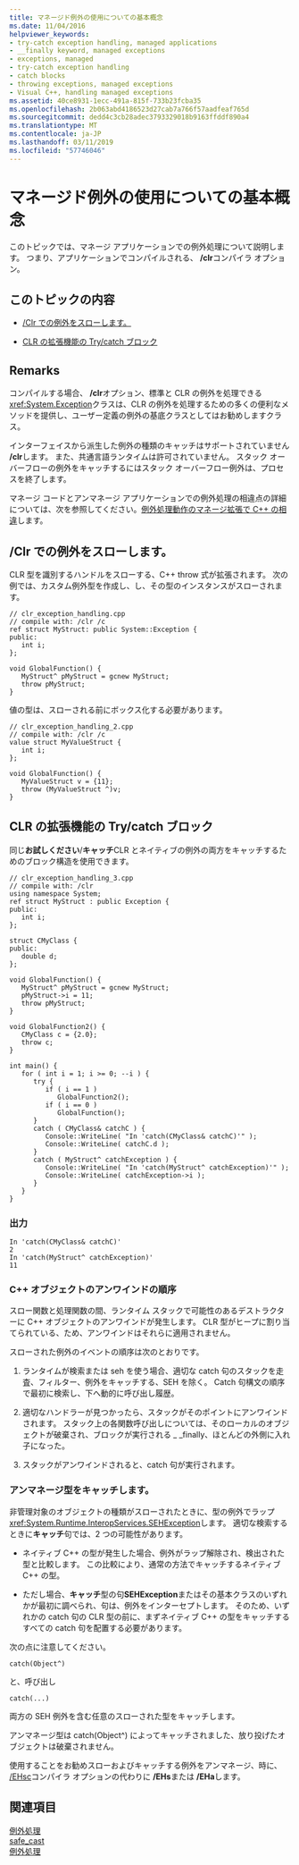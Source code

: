 ```yaml
---
title: マネージド例外の使用についての基本概念
ms.date: 11/04/2016
helpviewer_keywords:
- try-catch exception handling, managed applications
- __finally keyword, managed exceptions
- exceptions, managed
- try-catch exception handling
- catch blocks
- throwing exceptions, managed exceptions
- Visual C++, handling managed exceptions
ms.assetid: 40ce8931-1ecc-491a-815f-733b23fcba35
ms.openlocfilehash: 2b063abd4186523d27cab7a766f57aadfeaf765d
ms.sourcegitcommit: dedd4c3cb28adec3793329018b9163ffddf890a4
ms.translationtype: MT
ms.contentlocale: ja-JP
ms.lasthandoff: 03/11/2019
ms.locfileid: "57746046"
---
```

# <a name="basic-concepts-in-using-managed-exceptions"></a>マネージド例外の使用についての基本概念

このトピックでは、マネージ アプリケーションでの例外処理について説明します。 つまり、アプリケーションでコンパイルされる、 **/clr**コンパイラ オプション。

## <a name="in-this-topic"></a>このトピックの内容

- [/Clr での例外をスローします。](#vcconbasicconceptsinusingmanagedexceptionsanchor1)

- [CLR の拡張機能の Try/catch ブロック](#vcconbasicconceptsinusingmanagedexceptionsanchor2)

## <a name="remarks"></a>Remarks

コンパイルする場合、 **/clr**オプション、標準と CLR の例外を処理できる<xref:System.Exception>クラスは、CLR の例外を処理するための多くの便利なメソッドを提供し、ユーザー定義の例外の基底クラスとしてはお勧めしますクラス。

インターフェイスから派生した例外の種類のキャッチはサポートされていません **/clr**します。 また、共通言語ランタイムは許可されていません。 スタック オーバーフローの例外をキャッチするにはスタック オーバーフロー例外は、プロセスを終了します。

マネージ コードとアンマネージ アプリケーションでの例外処理の相違点の詳細については、次を参照してください。[例外処理動作のマネージ拡張で C++ の相違](../dotnet/differences-in-exception-handling-behavior-under-clr.md)します。

##  <a name="vcconbasicconceptsinusingmanagedexceptionsanchor1"></a> /Clr での例外をスローします。

CLR 型を識別するハンドルをスローする、C++ throw 式が拡張されます。 次の例では、カスタム例外型を作成し、し、その型のインスタンスがスローされます。

```
// clr_exception_handling.cpp
// compile with: /clr /c
ref struct MyStruct: public System::Exception {
public:
   int i;
};

void GlobalFunction() {
   MyStruct^ pMyStruct = gcnew MyStruct;
   throw pMyStruct;
}
```

値の型は、スローされる前にボックス化する必要があります。

```
// clr_exception_handling_2.cpp
// compile with: /clr /c
value struct MyValueStruct {
   int i;
};

void GlobalFunction() {
   MyValueStruct v = {11};
   throw (MyValueStruct ^)v;
}
```

##  <a name="vcconbasicconceptsinusingmanagedexceptionsanchor2"></a> CLR の拡張機能の Try/catch ブロック

同じ**お試しください**/**キャッチ**CLR とネイティブの例外の両方をキャッチするためのブロック構造を使用できます。

```
// clr_exception_handling_3.cpp
// compile with: /clr
using namespace System;
ref struct MyStruct : public Exception {
public:
   int i;
};

struct CMyClass {
public:
   double d;
};

void GlobalFunction() {
   MyStruct^ pMyStruct = gcnew MyStruct;
   pMyStruct->i = 11;
   throw pMyStruct;
}

void GlobalFunction2() {
   CMyClass c = {2.0};
   throw c;
}

int main() {
   for ( int i = 1; i >= 0; --i ) {
      try {
         if ( i == 1 )
            GlobalFunction2();
         if ( i == 0 )
            GlobalFunction();
      }
      catch ( CMyClass& catchC ) {
         Console::WriteLine( "In 'catch(CMyClass& catchC)'" );
         Console::WriteLine( catchC.d );
      }
      catch ( MyStruct^ catchException ) {
         Console::WriteLine( "In 'catch(MyStruct^ catchException)'" );
         Console::WriteLine( catchException->i );
      }
   }
}
```

### <a name="output"></a>出力

```
In 'catch(CMyClass& catchC)'
2
In 'catch(MyStruct^ catchException)'
11
```

### <a name="order-of-unwinding-for-c-objects"></a>C++ オブジェクトのアンワインドの順序

スロー関数と処理関数の間、ランタイム スタックで可能性のあるデストラクターに C++ オブジェクトのアンワインドが発生します。 CLR 型がヒープに割り当てられている、ため、アンワインドはそれらに適用されません。

スローされた例外のイベントの順序は次のとおりです。

1. ランタイムが検索または seh を使う場合、適切な catch 句のスタックを走査、フィルター、例外をキャッチする、SEH を除く。 Catch 句構文の順序で最初に検索し、下へ動的に呼び出し履歴。

1. 適切なハンドラーが見つかったら、スタックがそのポイントにアンワインドされます。 スタック上の各関数呼び出しについては、そのローカルのオブジェクトが破棄され、ブロックが実行される _ _finally、ほとんどの外側に入れ子になった。

1. スタックがアンワインドされると、catch 句が実行されます。

### <a name="catching-unmanaged-types"></a>アンマネージ型をキャッチします。

非管理対象のオブジェクトの種類がスローされたときに、型の例外でラップ<xref:System.Runtime.InteropServices.SEHException>します。 適切な検索するときに**キャッチ**句では、2 つの可能性があります。

- ネイティブ C++ の型が発生した場合、例外がラップ解除され、検出された型と比較します。 この比較により、通常の方法でキャッチするネイティブ C++ の型。

- ただし場合、**キャッチ**型の句**SEHException**またはその基本クラスのいずれかが最初に調べられ、句は、例外をインターセプトします。 そのため、いずれかの catch 句の CLR 型の前に、まずネイティブ C++ の型をキャッチするすべての catch 句を配置する必要があります。

次の点に注意してください。

```
catch(Object^)
```

と、呼び出し

```
catch(...)
```

両方の SEH 例外を含む任意のスローされた型をキャッチします。

アンマネージ型は catch(Object^) によってキャッチされました、放り投げたオブジェクトは破棄されません。

使用することをお勧めスローおよびキャッチする例外をアンマネージ、時に、 [/EHsc](../build/reference/eh-exception-handling-model.md)コンパイラ オプションの代わりに **/EHs**または **/EHa**します。

## <a name="see-also"></a>関連項目

[例外処理](../windows/exception-handling-cpp-component-extensions.md)<br/>
[safe_cast](../windows/safe-cast-cpp-component-extensions.md)<br/>
[例外処理](../cpp/exception-handling-in-visual-cpp.md)
